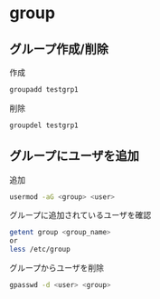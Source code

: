 # group

## グループ作成/削除

作成

```bash
groupadd testgrp1
```

削除

```bash
groupdel testgrp1
```

## グループにユーザを追加

追加

```bash
usermod -aG <group> <user>
```

グループに追加されているユーザを確認

```bash
getent group <group_name>
or
less /etc/group
```

グループからユーザを削除

```bash
gpasswd -d <user> <group>
```
